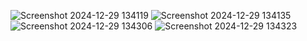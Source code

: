 ![Screenshot 2024-12-29 134119](https://github.com/user-attachments/assets/03012e19-1452-41c6-9568-f571f2c23818)
![Screenshot 2024-12-29 134135](https://github.com/user-attachments/assets/5455a577-ec88-49d2-9066-fe31ea05ad05)
![Screenshot 2024-12-29 134306](https://github.com/user-attachments/assets/bbdf4a7a-e08d-4042-8346-7b3f8a990826)
![Screenshot 2024-12-29 134323](https://github.com/user-attachments/assets/4fb0c930-5718-41bf-b665-33aa31165d8e)
